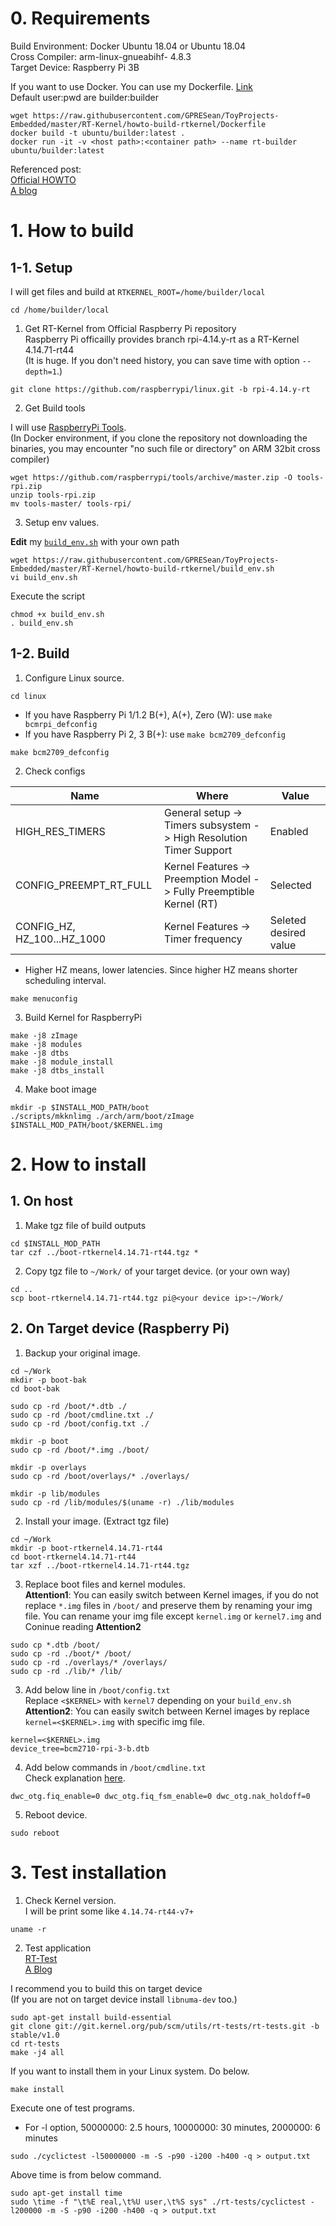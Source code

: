 
# 0. Requirements
Build Environment: Docker Ubuntu 18.04 or Ubuntu 18.04  
Cross Compiler: arm-linux-gnueabihf- 4.8.3  
Target Device: Raspberry Pi 3B  

If you want to use Docker. You can use my Dockerfile. [Link](https://github.com/GPRESean/ToyProjects-Embedded/blob/master/RT-Kernel/howto-build-rtkernel/Dockerfile)  
Default user:pwd are builder:builder
```
wget https://raw.githubusercontent.com/GPRESean/ToyProjects-Embedded/master/RT-Kernel/howto-build-rtkernel/Dockerfile
docker build -t ubuntu/builder:latest .
docker run -it -v <host path>:<container path> --name rt-builder ubuntu/builder:latest
```

Referenced post:  
[Official HOWTO](https://wiki.linuxfoundation.org/realtime/documentation/howto/applications/preemptrt_setup)  
[A blog](https://lemariva.com/blog/2018/07/raspberry-pi-xenomai-patching-tutorial-for-kernel-4-14-y)

# 1. How to build

## 1-1. Setup

I will get files and build at `RTKERNEL_ROOT=/home/builder/local`
```
cd /home/builder/local
```

1. Get RT-Kernel from Official Raspberry Pi repository  
Raspberry Pi officailly provides branch rpi-4.14.y-rt as a RT-Kernel 4.14.71-rt44  
(It is huge. If you don't need history, you can save time with option `--depth=1`.)
```
git clone https://github.com/raspberrypi/linux.git -b rpi-4.14.y-rt
```

2. Get Build tools

I will use [RaspberryPi Tools](https://github.com/raspberrypi/tools).  
(In Docker environment, if you clone the repository not downloading the binaries, you may encounter "no such file or directory" on ARM 32bit cross compiler)
```
wget https://github.com/raspberrypi/tools/archive/master.zip -O tools-rpi.zip
unzip tools-rpi.zip
mv tools-master/ tools-rpi/
```

3. Setup env values.

**Edit** my [`build_env.sh`](https://github.com/GPRESean/ToyProjects-Embedded/blob/master/RT-Kernel/howto-build-rtkernel/build_env.sh) with your own path
```
wget https://raw.githubusercontent.com/GPRESean/ToyProjects-Embedded/master/RT-Kernel/howto-build-rtkernel/build_env.sh
vi build_env.sh
```

Execute the script
```
chmod +x build_env.sh
. build_env.sh
```

## 1-2. Build

1. Configure Linux source.
```
cd linux
```

* If you have Raspberry Pi 1/1.2 B(+), A(+), Zero (W): use `make bcmrpi_defconfig`  
* If you have Raspberry Pi 2, 3 B(+): use `make bcm2709_defconfig`  
```
make bcm2709_defconfig
```

2. Check configs  

| Name                        | Where  | Value  |
| --------------------------- | ------ | ------ |
| HIGH_RES_TIMERS             | General setup -> Timers subsystem -> High Resolution Timer Support | Enabled |
| CONFIG_PREEMPT_RT_FULL      | Kernel Features -> Preemption Model -> Fully Preemptible Kernel (RT) | Selected |
| CONFIG_HZ, HZ_100...HZ_1000 | Kernel Features -> Timer frequency | Seleted desired value |  

* Higher HZ means, lower latencies. Since higher HZ means shorter scheduling interval.
```
make menuconfig
```

3. Build Kernel for RaspberryPi
```
make -j8 zImage
make -j8 modules
make -j8 dtbs
make -j8 module_install
make -j8 dtbs_install
```

4. Make boot image
```
mkdir -p $INSTALL_MOD_PATH/boot
./scripts/mkknlimg ./arch/arm/boot/zImage $INSTALL_MOD_PATH/boot/$KERNEL.img
```

# 2. How to install

## 1. On host

1. Make tgz file of build outputs
```
cd $INSTALL_MOD_PATH
tar czf ../boot-rtkernel4.14.71-rt44.tgz *
```

2. Copy tgz file to `~/Work/` of your target device. (or your own way)
```
cd ..
scp boot-rtkernel4.14.71-rt44.tgz pi@<your device ip>:~/Work/
```

## 2. On Target device (Raspberry Pi)

1. Backup your original image.
```
cd ~/Work
mkdir -p boot-bak
cd boot-bak

sudo cp -rd /boot/*.dtb ./
sudo cp -rd /boot/cmdline.txt ./
sudo cp -rd /boot/config.txt ./

mkdir -p boot
sudo cp -rd /boot/*.img ./boot/

mkdir -p overlays
sudo cp -rd /boot/overlays/* ./overlays/

mkdir -p lib/modules
sudo cp -rd /lib/modules/$(uname -r) ./lib/modules
```

2. Install your image. (Extract tgz file)
```
cd ~/Work
mkdir -p boot-rtkernel4.14.71-rt44
cd boot-rtkernel4.14.71-rt44
tar xzf ../boot-rtkernel4.14.71-rt44.tgz
```

3. Replace boot files and kernel modules.  
**Attention1**: You can easily switch between Kernel images, if you do not replace `*.img` files in `/boot/` and preserve them by renaming your img file. You can rename your img file except `kernel.img` or `kernel7.img` and Coninue reading **Attention2**  
```
sudo cp *.dtb /boot/
sudo cp -rd ./boot/* /boot/
sudo cp -rd ./overlays/* /overlays/
sudo cp -rd ./lib/* /lib/
```

3. Add below line in `/boot/config.txt`  
Replace `<$KERNEL>` with `kernel7` depending on your `build_env.sh`  
**Attention2**: You can easily switch between Kernel images by replace `kernel=<$KERNEL>.img` with specific img file.
```
kernel=<$KERNEL>.img
device_tree=bcm2710-rpi-3-b.dtb
```

4. Add below commands in `/boot/cmdline.txt`  
Check explanation [here](https://raspberrypi.stackexchange.com/questions/4090/how-can-dwc-otg-speed-1-be-made-to-work).
```
dwc_otg.fiq_enable=0 dwc_otg.fiq_fsm_enable=0 dwc_otg.nak_holdoff=0
```

5. Reboot device.  
```
sudo reboot
```

# 3. Test installation

1. Check Kernel version.  
I will be print some like `4.14.74-rt44-v7+`
```
uname -r
```

2. Test application  
[RT-Test](https://wiki.linuxfoundation.org/realtime/documentation/howto/tools/rt-tests)  
[A Blog](https://lemariva.com/blog/2018/02/raspberry-pi-rt-preempt-vs-standard-kernel-4-14-y)  

I recommend you to build this on target device  
(If you are not on target device install `libnuma-dev` too.)
```
sudo apt-get install build-essential
git clone git://git.kernel.org/pub/scm/utils/rt-tests/rt-tests.git -b stable/v1.0
cd rt-tests
make -j4 all
```

If you want to install them in your Linux system. Do below.
```
make install
```

Execute one of test programs.  
* For -l option, 50000000: 2.5 hours, 10000000: 30 minutes, 2000000: 6 minutes
```
sudo ./cyclictest -l50000000 -m -S -p90 -i200 -h400 -q > output.txt
```

Above time is from below command.
```
sudo apt-get install time
sudo \time -f "\t%E real,\t%U user,\t%S sys" ./rt-tests/cyclictest -l200000 -m -S -p90 -i200 -h400 -q > output.txt
```
